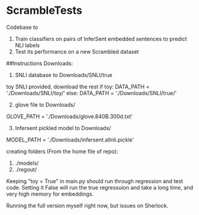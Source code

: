 # ScrambleTests
Codebase to 
1. Train classifiers on pairs of InferSent embedded sentences to predict NLI labels
2. Test its performance on a new Scrambled dataset

##Instructions
Downloads:
1. SNLI database to Downloads/SNLI/true

toy SNLI provided, download the rest
if toy:
    DATA_PATH = './Downloads/SNLI/toy/'
else:
    DATA_PATH = './Downloads/SNLI/true/'

2. glove file to Downloads/

GLOVE_PATH = './Downloads/glove.840B.300d.txt'

3. Infersent pickled model to Downloads/

MODEL_PATH = './Downloads/infersent.allnli.pickle'

creating folders (From the home file of repo):
1. ./models/
2. ./regout/



Keeping "toy = True" in main.py should run through regression and test code.
Setting it False will run the true regressuion and take a long time, and very high memory for embeddings.

Running the full version myself right now, but issues on Sherlock.

